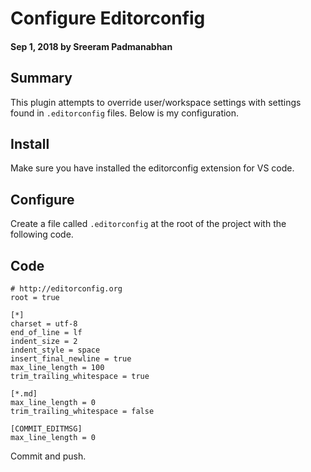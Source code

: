 # Configure Editorconfig

#### Sep 1, 2018 by Sreeram Padmanabhan

## Summary

This plugin attempts to override user/workspace settings with settings found in `.editorconfig` files. Below is my configuration.

## Install

Make sure you have installed the editorconfig extension for VS code.

## Configure

Create a file called `.editorconfig` at the root of the project with the following code.

## Code
    # http://editorconfig.org
    root = true

    [*]
    charset = utf-8
    end_of_line = lf
    indent_size = 2
    indent_style = space
    insert_final_newline = true
    max_line_length = 100
    trim_trailing_whitespace = true

    [*.md]
    max_line_length = 0
    trim_trailing_whitespace = false

    [COMMIT_EDITMSG]
    max_line_length = 0

Commit and push.
